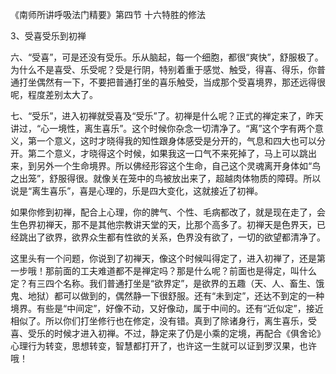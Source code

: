 
《南师所讲呼吸法门精要》第四节 十六特胜的修法

3、受喜受乐到初禅

六、“受喜”，可是还没有受乐。乐从脑起，每一个细胞，都很“爽快”，舒服极了。为什么不是喜受、乐受呢？受是行阴，特别着重于感觉、触受，得喜、得乐，你普通打坐偶然有一下，不要把普通打坐的喜乐触受，当成那个受喜境界，那还远得很呢，程度差别太大了。

七、“受乐”，进入初禅就受喜及“受乐”了。初禅是什么呢？正式的禅定来了，昨天讲过，“心一境性，离生喜乐”。这个时候你杂念一切清净了。“离”这个字有两个意义，第一个意义，这时才晓得我的知性跟身体感受是分开的，气息和四大也可以分开。第二个意义，才晓得这个时候，如果我这一口气不来死掉了，马上可以跳出来，到另外一个生命境界。所以佛经形容这个生命，自己这个灵魂离开身体如“鸟之出笼”，舒服得很。就像关在笼中的鸟被放出来了，超越肉体物质的障碍。所以说是“离生喜乐”，喜是心理的，乐是四大变化，这就接近了初禅。

如果你修到初禅，配合上心理，你的脾气、个性、毛病都改了，就是现在走了，会生色界初禅天，那不是其他宗教讲天堂的天，比那个高多了。初禅天是色界天，已经跳出了欲界，欲界众生都有性欲的关系，色界没有欲了，一切的欲望都清净了。

这里头有一个问题，你说到了初禅天，像这个时候叫得定了，进入初禅了，还是第一步哦！那前面的工夫难道都不是禅定吗？那是什么呢？前面也是得定，叫什么定？有三四个名称。我们普通打坐是“欲界定”，是欲界的五趣（天、人、畜生、饿鬼、地狱）都可以做到的，偶然静一下很舒服。还有“未到定”，还达不到定的一种境界。有些是“中间定”，好像不动，又好像动，属于中间的。还有“近似定”，接近相似了。所以你们打坐修行也在修定，没有错。真到了除诸身行，离生喜乐，受喜、受乐的时候才进入初禅。不过，静定来了仍是小乘的定境，再配合《俱舍论》心理行为转变，思想转变，智慧都打开了，也许这一生就可以证到罗汉果，也许哦！